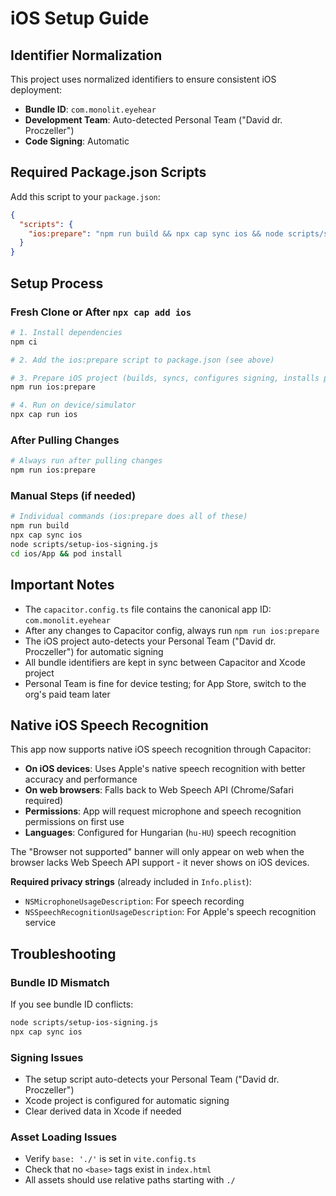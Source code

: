 # iOS Setup Guide

## Identifier Normalization

This project uses normalized identifiers to ensure consistent iOS deployment:
- **Bundle ID**: `com.monolit.eyehear`
- **Development Team**: Auto-detected Personal Team ("David dr. Proczeller")
- **Code Signing**: Automatic

## Required Package.json Scripts

Add this script to your `package.json`:
```json
{
  "scripts": {
    "ios:prepare": "npm run build && npx cap sync ios && node scripts/setup-ios-signing.js && (cd ios/App && pod install || true)"
  }
}
```

## Setup Process

### Fresh Clone or After `npx cap add ios`
```bash
# 1. Install dependencies  
npm ci

# 2. Add the ios:prepare script to package.json (see above)

# 3. Prepare iOS project (builds, syncs, configures signing, installs pods)
npm run ios:prepare

# 4. Run on device/simulator
npx cap run ios
```

### After Pulling Changes
```bash
# Always run after pulling changes
npm run ios:prepare
```

### Manual Steps (if needed)
```bash
# Individual commands (ios:prepare does all of these)
npm run build
npx cap sync ios
node scripts/setup-ios-signing.js
cd ios/App && pod install
```

## Important Notes

- The `capacitor.config.ts` file contains the canonical app ID: `com.monolit.eyehear`
- After any changes to Capacitor config, always run `npm run ios:prepare`
- The iOS project auto-detects your Personal Team ("David dr. Proczeller") for automatic signing
- All bundle identifiers are kept in sync between Capacitor and Xcode project
- Personal Team is fine for device testing; for App Store, switch to the org's paid team later

## Native iOS Speech Recognition

This app now supports native iOS speech recognition through Capacitor:

- **On iOS devices**: Uses Apple's native speech recognition with better accuracy and performance
- **On web browsers**: Falls back to Web Speech API (Chrome/Safari required)  
- **Permissions**: App will request microphone and speech recognition permissions on first use
- **Languages**: Configured for Hungarian (`hu-HU`) speech recognition

The "Browser not supported" banner will only appear on web when the browser lacks Web Speech API support - it never shows on iOS devices.

**Required privacy strings** (already included in `Info.plist`):
- `NSMicrophoneUsageDescription`: For speech recording
- `NSSpeechRecognitionUsageDescription`: For Apple's speech recognition service

## Troubleshooting

### Bundle ID Mismatch
If you see bundle ID conflicts:
```bash
node scripts/setup-ios-signing.js
npx cap sync ios
```

### Signing Issues
- The setup script auto-detects your Personal Team ("David dr. Proczeller") 
- Xcode project is configured for automatic signing
- Clear derived data in Xcode if needed

### Asset Loading Issues
- Verify `base: './'` is set in `vite.config.ts`
- Check that no `<base>` tags exist in `index.html`
- All assets should use relative paths starting with `./`